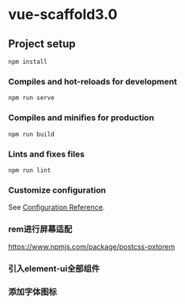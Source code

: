 # vue-scaffold3.0

## Project setup
```
npm install
```

### Compiles and hot-reloads for development
```
npm run serve
```

### Compiles and minifies for production
```
npm run build
```

### Lints and fixes files
```
npm run lint
```

### Customize configuration
See [Configuration Reference](https://cli.vuejs.org/config/).


### rem进行屏幕适配
https://www.npmjs.com/package/postcss-pxtorem

### 引入element-ui全部组件
### 添加字体图标

